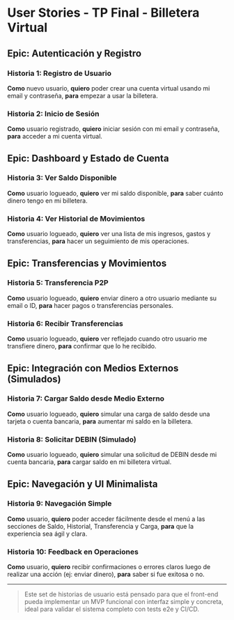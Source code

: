 # User Stories - TP Final - Billetera Virtual

## Epic: Autenticación y Registro

### Historia 1: Registro de Usuario
**Como** nuevo usuario,
**quiero** poder crear una cuenta virtual usando mi email y contraseña,
**para** empezar a usar la billetera.

### Historia 2: Inicio de Sesión
**Como** usuario registrado,
**quiero** iniciar sesión con mi email y contraseña,
**para** acceder a mi cuenta virtual.

## Epic: Dashboard y Estado de Cuenta

### Historia 3: Ver Saldo Disponible
**Como** usuario logueado,
**quiero** ver mi saldo disponible,
**para** saber cuánto dinero tengo en mi billetera.

### Historia 4: Ver Historial de Movimientos
**Como** usuario logueado,
**quiero** ver una lista de mis ingresos, gastos y transferencias,
**para** hacer un seguimiento de mis operaciones.

## Epic: Transferencias y Movimientos

### Historia 5: Transferencia P2P
**Como** usuario logueado,
**quiero** enviar dinero a otro usuario mediante su email o ID,
**para** hacer pagos o transferencias personales.

### Historia 6: Recibir Transferencias
**Como** usuario logueado,
**quiero** ver reflejado cuando otro usuario me transfiere dinero,
**para** confirmar que lo he recibido.

## Epic: Integración con Medios Externos (Simulados)

### Historia 7: Cargar Saldo desde Medio Externo
**Como** usuario logueado,
**quiero** simular una carga de saldo desde una tarjeta o cuenta bancaria,
**para** aumentar mi saldo en la billetera.

### Historia 8: Solicitar DEBIN (Simulado)
**Como** usuario logueado,
**quiero** simular una solicitud de DEBIN desde mi cuenta bancaria,
**para** cargar saldo en mi billetera virtual.

## Epic: Navegación y UI Minimalista

### Historia 9: Navegación Simple
**Como** usuario,
**quiero** poder acceder fácilmente desde el menú a las secciones de Saldo, Historial, Transferencia y Carga,
**para** que la experiencia sea ágil y clara.

### Historia 10: Feedback en Operaciones
**Como** usuario,
**quiero** recibir confirmaciones o errores claros luego de realizar una acción (ej: enviar dinero),
**para** saber si fue exitosa o no.

---

> Este set de historias de usuario está pensado para que el front-end pueda implementar un MVP funcional con interfaz simple y concreta, ideal para validar el sistema completo con tests e2e y CI/CD.

